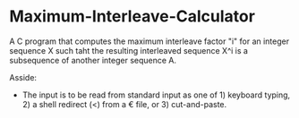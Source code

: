# Maximum-Interleave-Calculator
 A C program that computes the maximum interleave factor "i" for an integer sequence X such taht the resulting interleaved sequence X^i is a subsequence of another integer sequence A.

Asside:
- The input is to be read from standard input as one of 1) keyboard typing, 2) a shell redirect (<) from a €
file, or 3) cut-and-paste.
